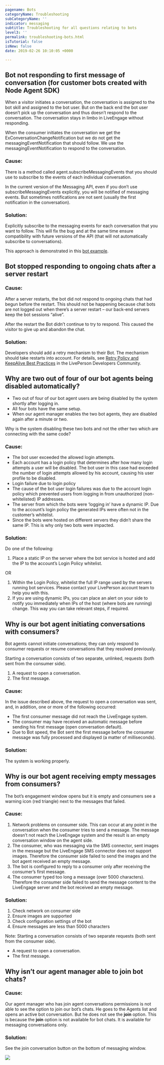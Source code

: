 ```yaml
---
pagename: Bots
categoryName: Troubleshooting
subCategoryName: ''
indicator: messaging
subtitle: Troubleshooting for all questions relating to bots
level3: ''
permalink: troubleshooting-bots.html
isTutorial: false
isNew: false
date: 2019-02-26 10:10:05 +0000

---
```

## Bot not responding to first message of conversation (for customer bots created with Node Agent SDK)

When a visitor initiates a conversation, the conversation is assigned to the bot skill and assigned to the bot user. But on the back end the bot user doesn’t pick up the conversation and thus doesn’t respond to the conversation. The conversation stays in limbo in LiveEngage without responding.

When the consumer initiates the conversation we get the ExConversationChangeNotification but we do not get the messagingEventNotification that should follow. We use the messagingEventNotification to respond to the conversation.

### Cause:

There is a method called agent.subscribeMessagingEvents that you should use to subscribe to the events of each individual conversation.

In the current version of the Messaging API, even if you don’t use subscribeMessagingEvents explicitly, you will be notified of messaging events. But sometimes notifications are not sent (usually the first notification in the conversation).

### Solution:

Explicitly subscribe to the messaging events for each conversation that you want to follow. This will fix the bug and at the same time ensure compatibility with future versions of the API (that will not automatically subscribe to conversations).

This approach is demonstrated in this [bot example](https://github.com/LivePersonInc/node-agent-sdk/blob/master/examples/agent-bot/MyCoolAgent.js).

## Bot stopped responding to ongoing chats after a server restart

### Cause:

After a server restarts, the bot did not respond to ongoing chats that had begun before the restart. This should not be happening because chat bots are not logged out when there’s a server restart – our back-end servers keep the bot sessions “alive”.

After the restart the Bot didn’t continue to try to respond. This caused the visitor to give up and abandon the chat.

### Solution:

Developers should add a retry mechanism to their Bot. The mechanism should take restarts into account. For details, see [Retry Policy and KeepAlive Best Practices](https://developers.liveperson.com/guides-retry-policy.html) in the LivePerson Developers Community.

## Why are two out of four of our bot agents being disabled automatically?

* Two out of four of our bot agent users are being disabled by the system shortly after logging in.
* All four bots have the same setup.
* When our agent manager enables the two bot agents, they are disabled again after a minute or two.

Why is the system disabling these two bots and not the other two which are connecting with the same code?

### Cause: 

* The bot user exceeded the allowed login attempts.
* Each account has a login policy that determines after how many login attempts a user will be disabled. The bot user in this case had exceeded the number of login attempts allowed by his account, causing his user profile to be disabled.
* Login failure due to login policy
* The cause of the bot user login failures was due to the account login policy which prevented users from logging in from unauthorized (non-whitelisted) IP addresses.
* The server from which the bots were ‘logging in’ have a dynamic IP. Due to the account’s login policy the generated IPs were often not in the customer’s whitelist.
* Since the bots were hosted on different servers they didn’t share the same IP. This is why only two bots were impacted.

### Solution:

Do one of the following:

1. Place a static IP on the server where the bot service is hosted and add the IP to the account’s Login Policy whitelist.

OR

1. Within the Login Policy, whitelist the full IP range used by the servers running bot services. Please contact your LivePerson account team to help you with this.
2. If you are using dynamic IPs, you can place an alert on your side to notify you immediately when IPs of the host (where bots are running) change. This way you can take relevant steps, if required.

## Why is our bot agent initiating conversations with consumers?

Bot agents cannot initiate conversations; they can only respond to consumer requests or resume conversations that they resolved previously.

Starting a conversation consists of two separate, unlinked, requests (both sent from the consumer side).

1. A request to open a conversation.
2. The first message.

### Cause:

In the issue described above, the request to open a conversation was sent, and, in addition, one or more of the following occurred:

* The first consumer message did not reach the LiveEngage system.
* The consumer may have received an automatic message before sending his first message (open conversation default).
* Due to Bot speed, the Bot sent the first message before the consumer message was fully processed and displayed (a matter of milliseconds).

### Solution:

The system is working properly.

## Why is our bot agent receiving empty messages from consumers?

The bot’s engagement window opens but it is empty and consumers see a warning icon (red triangle) next to the messages that failed. 

### Cause:

1. Network problems on consumer side. This can occur at any point in the conversation when the consumer tries to send a message. The message doesn’t not reach the LiveEngage system and the result is an empty conversation window on the agent side.
2. The consumer, who was messaging via the SMS connector, sent images in the message but the LiveEngage SMS connector does not support images. Therefore the consumer side failed to send the images and the bot agent received an empty message.
3. The bot is configured to reply to a consumer only after receiving the consumer’s first message.
4. The consumer typed too long a message (over 5000 characters). Therefore the consumer side failed to send the message content to the LiveEngage server and the bot received an empty message.

### Solution:

1. Check network on consumer side
2. Ensure images are supported 
3. Check configuration settings of the bot
4. Ensure messages are less than 5000 characters

Note: Starting a conversation consists of two separate requests (both sent from the consumer side).

* A request to open a conversation.
* The first message.

## Why isn’t our agent manager able to join bot chats?

### Cause:

Our agent manager who has join agent conversations permissions is not able to see the option to join our bot’s chats. He goes to the Agents list and opens an active bot conversation. But he does not see the **join** option. This is because the **join** option is not available for bot chats. It is available for messaging conversations only.

### Solution:

See the join conversation button on the bottom of messaging window.

![](/img/Troubleshooting-bots1.png)
